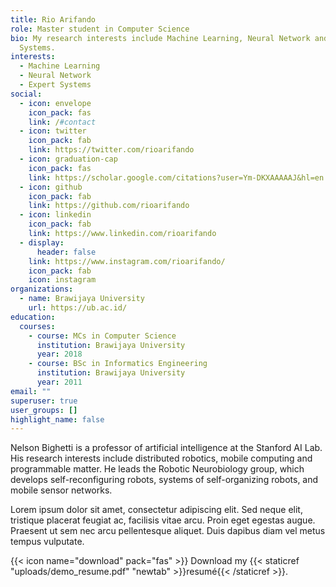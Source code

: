 ```yaml
---
title: Rio Arifando
role: Master student in Computer Science
bio: My research interests include Machine Learning, Neural Network and Expert
  Systems.
interests:
  - Machine Learning
  - Neural Network
  - Expert Systems
social:
  - icon: envelope
    icon_pack: fas
    link: /#contact
  - icon: twitter
    icon_pack: fab
    link: https://twitter.com/rioarifando
  - icon: graduation-cap
    icon_pack: fas
    link: https://scholar.google.com/citations?user=Ym-DKXAAAAAJ&hl=en
  - icon: github
    icon_pack: fab
    link: https://github.com/rioarifando
  - icon: linkedin
    icon_pack: fab
    link: https://www.linkedin.com/rioarifando
  - display:
      header: false
    link: https://www.instagram.com/rioarifando/
    icon_pack: fab
    icon: instagram
organizations:
  - name: Brawijaya University
    url: https://ub.ac.id/
education:
  courses:
    - course: MCs in Computer Science
      institution: Brawijaya University
      year: 2018
    - course: BSc in Informatics Engineering
      institution: Brawijaya University
      year: 2011
email: ""
superuser: true
user_groups: []
highlight_name: false
---
```


Nelson Bighetti is a professor of artificial intelligence at the Stanford AI Lab. His research interests include distributed robotics, mobile computing and programmable matter. He leads the Robotic Neurobiology group, which develops self-reconfiguring robots, systems of self-organizing robots, and mobile sensor networks.

Lorem ipsum dolor sit amet, consectetur adipiscing elit. Sed neque elit, tristique placerat feugiat ac, facilisis vitae arcu. Proin eget egestas augue. Praesent ut sem nec arcu pellentesque aliquet. Duis dapibus diam vel metus tempus vulputate.

{{< icon name="download" pack="fas" >}} Download my {{< staticref "uploads/demo_resume.pdf" "newtab" >}}resumé{{< /staticref >}}.
